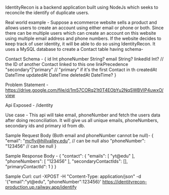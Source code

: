 IdentityRecon is a backend application built using NodeJs which seeks to reconcile the identify of duplicate users. 

Real world example - 
Suppose a ecommerce website sells a product and allows users to create an account using either email or phone or both. 
Since there can be multiple users which can create an account on this website using multiple email address and phone numbers. 
If the website decides to keep track of user identity, it will be able to do so using IdentityRecon. It uses a MySQL database to create a Contact table having schema-

Contact Schema -
{
  id Int
  phoneNumber String?
  email String?
  linkedId Int? // the ID of another Contact linked to this one
  linkPrecedence "secondary"|"primary" // "primary" if it's the first Contact in th
  createdAt DateTime
  updatedAt DateTime
  deletedAt DateTime?
}

Problem Statement - https://drive.google.com/file/d/1m57CORq21t0T4EObYu2NqSWBVIP4uwxO/view

Api Exposed - /identity

Use case - This api will take email, phoneNumber and fetch the users data after doing reconciliation. It will give us all unique emails, phoneNumbers, secondary ids and primary id from db.

Sample Request Body (Both email and phoneNumber cannot be null)- 
{
  "email": "mcfly@hillvalley.edu", // can be null also
  "phoneNumber": "123456" // can be null
}

Sample Response Body -
{
  "contact": {
    "emails": [
      "yt@edu"
    ],
    "phoneNumbers": [
      "123456"
    ],
    "secondaryContactIds": [],
    "primaryContactId": 1
  }
}

Sample Curl: 
curl -XPOST -H "Content-Type: application/json" -d '{"email":"yt@edu", "phoneNumber":123456}' https://identityrecon-production.up.railway.app/identify



